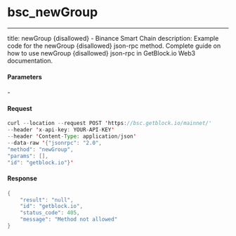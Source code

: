 # bsc\_newGroup

***

title: newGroup {disallowed} - Binance Smart Chain description: Example code for the newGroup {disallowed} json-rpc method. Сomplete guide on how to use newGroup {disallowed} json-rpc in GetBlock.io Web3 documentation.

#### Parameters

\-

#### Request

```java
curl --location --request POST 'https://bsc.getblock.io/mainnet/' 
--header 'x-api-key: YOUR-API-KEY' 
--header 'Content-Type: application/json' 
--data-raw '{"jsonrpc": "2.0",
"method": "newGroup",
"params": [],
"id": "getblock.io"}'
```

#### Response

```java
{
    "result": "null",
    "id": "getblock.io",
    "status_code": 405,
    "message": "Method not allowed"
}
```
